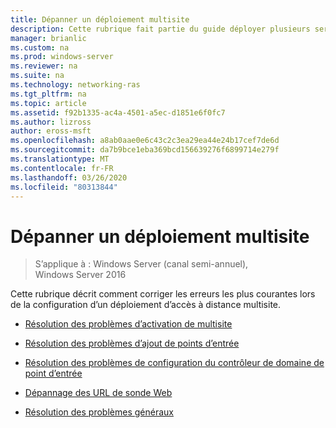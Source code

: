 ```yaml
---
title: Dépanner un déploiement multisite
description: Cette rubrique fait partie du guide déployer plusieurs serveurs d’accès à distance dans un déploiement multisite dans Windows Server 2016.
manager: brianlic
ms.custom: na
ms.prod: windows-server
ms.reviewer: na
ms.suite: na
ms.technology: networking-ras
ms.tgt_pltfrm: na
ms.topic: article
ms.assetid: f92b1335-ac4a-4501-a5ec-d1851e6f0fc7
ms.author: lizross
author: eross-msft
ms.openlocfilehash: a8ab0aae0e6c43c2c3ea29ea44e24b17cef7de6d
ms.sourcegitcommit: da7b9bce1eba369bcd156639276f6899714e279f
ms.translationtype: MT
ms.contentlocale: fr-FR
ms.lasthandoff: 03/26/2020
ms.locfileid: "80313844"
---
```

# <a name="troubleshoot-a-multisite-deployment"></a>Dépanner un déploiement multisite

>S’applique à : Windows Server (canal semi-annuel), Windows Server 2016

Cette rubrique décrit comment corriger les erreurs les plus courantes lors de la configuration d’un déploiement d’accès à distance multisite.   
  
-   [Résolution des problèmes d’activation de multisite](Troubleshooting-Enabling-Multisite.md)  
  
-   [Résolution des problèmes d’ajout de points d’entrée](Troubleshooting-Adding-Entry-Points.md)  
  
-   [Résolution des problèmes de configuration du contrôleur de domaine de point d’entrée](Troubleshooting-Setting-the-Entry-Point-Domain-Controller.md)  
  
-   [Dépannage des URL de sonde Web](Troubleshooting-Web-Probe-URLs.md)  
  
-   [Résolution des problèmes généraux](Troubleshooting-General-Issues.md)  
  


